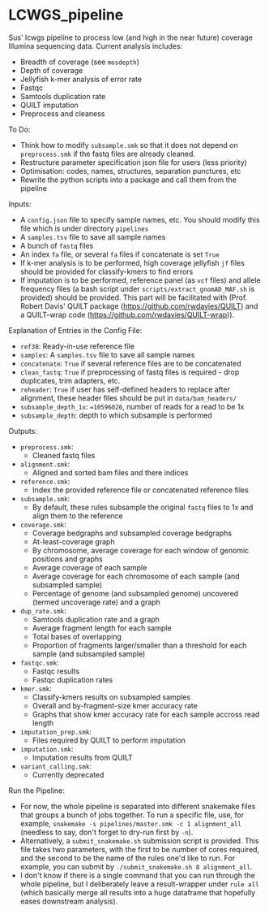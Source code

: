 # LCWGS_pipeline
Sus' lcwgs pipeline to process low (and high in the near future) coverage Illumina sequencing data. Current analysis includes:
* Breadth of coverage (see `mosdepth`)
* Depth of coverage
* Jellyfish k-mer analysis of error rate
* Fastqc
* Samtools duplication rate
* QUILT imputation
* Preprocess and cleaness

To Do:
* Think how to modify `subsample.smk` so that it does not depend on `preprocess.smk` if the fastq files are already cleaned.
* Restructure parameter specification json file for users (less priority)
* Optimisation: codes, names, structures, separation punctures, etc
* Rewrite the python scripts into a package and call them from the pipeline

Inputs:
* A `config.json` file to specify sample names, etc. You should modify this file which is under directory `pipelines`
* A `samples.tsv` file to save all sample names
* A bunch of `fastq` files
* An index `fa` file, or several `fa` files if concatenate is set `True`
* If k-mer analysis is to be performed, high coverage jellyfish `jf` files should be provided for classify-kmers to find errors
* If imputation is to be performed, reference panel (as `vcf` files) and allele frequency files (a bash script under `scripts/extract_gnomAD_MAF.sh` is provided) should be provided. This part will be facilitated with (Prof. Robert Davis' QUILT package (https://github.com/rwdavies/QUILT) and a QUILT-wrap code (https://github.com/rwdavies/QUILT-wrap)).

Explanation of Entries in the Config File:
* `ref38`: Ready-in-use reference file
* `samples`: A `samples.tsv` file to save all sample names
* `concatenate`: `True` if several reference files are to be concatenated
* `clean_fastq`: `True` if preprocessing of fastq files is required - drop duplicates, trim adapters, etc.
* `reheader`: `True` if user has self-defined headers to replace after alignment, these header files should be put in `data/bam_headers/`
* `subsample_depth_1x`: `=10596026`, number of reads for a read to be 1x
* `subsample_depth`: depth to which subsample is performed

Outputs:
* `preprocess.smk`:
    * Cleaned fastq files
* `alignment.smk`:
    * Aligned and sorted bam files and there indices
* `reference.smk`:
    * Index the provided reference file or concatenated reference files
* `subsample.smk`:
    * By default, these rules subsample the original `fastq` files to 1x and align them to the reference
* `coverage.smk`:
    * Coverage bedgraphs and subsampled coverage bedgraphs
    * At-least-coverage graph
    * By chromosome, average coverage for each window of genomic positions and graphs
    * Average coverage of each sample
    * Average coverage for each chromosome of each sample (and subsampled sample)
    * Percentage of genome (and subsampled genome) uncovered (termed uncoverage rate) and a graph
* `dup_rate.smk`:
    * Samtools duplication rate and a graph
    * Average fragment length for each sample
    * Total bases of overlapping
    * Proportion of fragments larger/smaller than a threshold for each sample (and subsampled sample)
* `fastqc.smk`:
    * Fastqc results
    * Fastqc duplication rates
* `kmer.smk`:
    * Classify-kmers results on subsampled samples
    * Overall and by-fragment-size kmer accuracy rate
    * Graphs that show kmer accuracy rate for each sample accross read length
* `imputation_prep.smk`:
    * Files required by QUILT to perform imputation
* `imputation.smk`:
    * Imputation results from QUILT
* `variant_calling.smk`:
    * Currently deprecated

Run the Pipeline:
* For now, the whole pipeline is separated into different snakemake files that groups a bunch of jobs together. To run a specific file, use, for example, `snakemake -s pipelines/master.smk -c 1 alignment_all` (needless to say, don't forget to dry-run first by `-n`).
* Alternatively, a `submit_snakemake.sh` submission script is provided. This file takes two parameters, with the first to be number of cores required, and the second to be the name of the rules one'd like to run. For example, you can submit by `./submit_snakemake.sh 8 alignment_all`.
* I don't know if there is a single command that you can run through the whole pipeline, but I deliberately leave a result-wrapper under `rule all` (which basically merge all results into a huge dataframe that hopefully eases downstream analysis).

